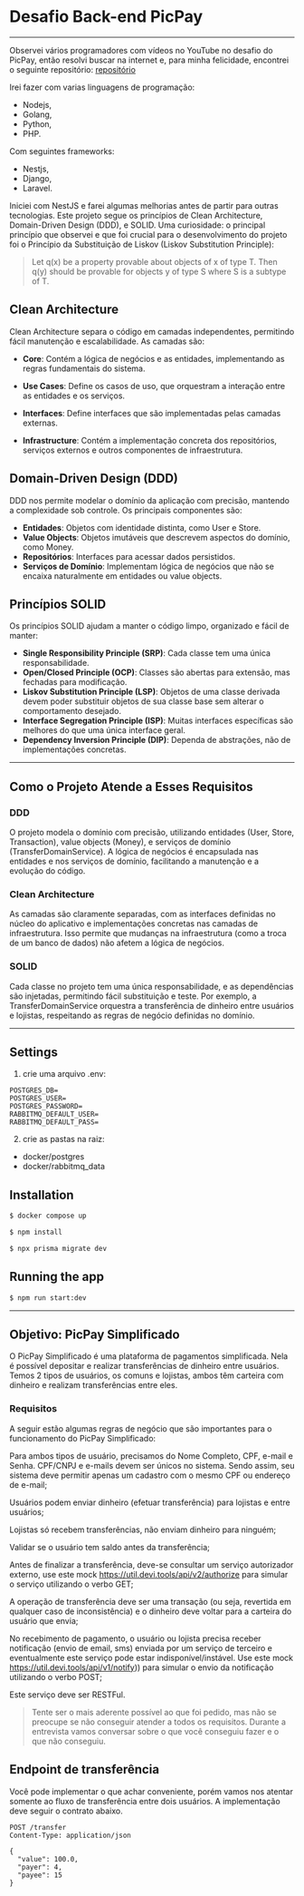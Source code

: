 
# Desafio Back-end PicPay

---

Observei vários programadores com vídeos no YouTube no desafio do PicPay, então resolvi buscar na internet e, para minha felicidade, encontrei o seguinte repositório: [repositório](https://github.com/PicPay/picpay-desafio-backend)

Irei fazer com varias linguagens de programação:
- Nodejs, 
- Golang, 
- Python, 
- PHP. 

Com seguintes frameworks: 
- Nestjs, 
- Django, 
- Laravel. 

Iniciei com NestJS e farei algumas melhorias antes de partir para outras tecnologias. Este projeto segue os princípios de Clean Architecture, Domain-Driven Design (DDD), e SOLID. Uma curiosidade: o principal princípio que observei e que foi crucial para o desenvolvimento do projeto foi o Princípio da Substituição de Liskov (Liskov Substitution Principle):

> Let q(x) be a property provable about objects of x of type T. Then q(y) should be provable for objects y of type S where S is a subtype of T.

## Clean Architecture

Clean Architecture separa o código em camadas independentes, permitindo fácil manutenção e escalabilidade. As camadas são:

- **Core**: Contém a lógica de negócios e as entidades, implementando as regras fundamentais do sistema.

- **Use Cases**: Define os casos de uso, que orquestram a interação entre as entidades e os serviços.

- **Interfaces**: Define interfaces que são implementadas pelas camadas externas.

- **Infrastructure**: Contém a implementação concreta dos repositórios, serviços externos e outros componentes de infraestrutura.

## Domain-Driven Design (DDD)

DDD nos permite modelar o domínio da aplicação com precisão, mantendo a complexidade sob controle. Os principais componentes são:

- **Entidades**: Objetos com identidade distinta, como User e Store.
- **Value Objects**: Objetos imutáveis que descrevem aspectos do domínio, como Money.
- **Repositórios**: Interfaces para acessar dados persistidos.
- **Serviços de Domínio**: Implementam lógica de negócios que não se encaixa naturalmente em entidades ou value objects.

## Princípios SOLID

Os princípios SOLID ajudam a manter o código limpo, organizado e fácil de manter:

- **Single Responsibility Principle (SRP)**: Cada classe tem uma única responsabilidade.
- **Open/Closed Principle (OCP)**: Classes são abertas para extensão, mas fechadas para modificação.
- **Liskov Substitution Principle (LSP)**: Objetos de uma classe derivada devem poder substituir objetos de sua classe base sem alterar o comportamento desejado.
- **Interface Segregation Principle (ISP)**: Muitas interfaces específicas são melhores do que uma única interface geral.
- **Dependency Inversion Principle (DIP)**: Dependa de abstrações, não de implementações concretas.

---

## Como o Projeto Atende a Esses Requisitos

### DDD

O projeto modela o domínio com precisão, utilizando entidades (User, Store, Transaction), value objects (Money), e serviços de domínio (TransferDomainService). A lógica de negócios é encapsulada nas entidades e nos serviços de domínio, facilitando a manutenção e a evolução do código.

### Clean Architecture

As camadas são claramente separadas, com as interfaces definidas no núcleo do aplicativo e implementações concretas nas camadas de infraestrutura. Isso permite que mudanças na infraestrutura (como a troca de um banco de dados) não afetem a lógica de negócios.

### SOLID

Cada classe no projeto tem uma única responsabilidade, e as dependências são injetadas, permitindo fácil substituição e teste. Por exemplo, a TransferDomainService orquestra a transferência de dinheiro entre usuários e lojistas, respeitando as regras de negócio definidas no domínio.

---

## Settings

1. crie uma arquivo .env: 

```dotenv
POSTGRES_DB=
POSTGRES_USER=
POSTGRES_PASSWORD=
RABBITMQ_DEFAULT_USER=
RABBITMQ_DEFAULT_PASS=

```
2. crie as pastas na raiz: 
- docker/postgres 
- docker/rabbitmq_data

## Installation

```bash
$ docker compose up
```
```bash
$ npm install
```
```bash
$ npx prisma migrate dev 
```

## Running the app

```bash
$ npm run start:dev
```

---

## Objetivo: PicPay Simplificado

O PicPay Simplificado é uma plataforma de pagamentos simplificada. Nela é possível depositar e realizar transferências de dinheiro entre usuários. Temos 2 tipos de usuários, os comuns e lojistas, ambos têm carteira com dinheiro e realizam transferências entre eles.

### Requisitos

A seguir estão algumas regras de negócio que são importantes para o funcionamento do PicPay Simplificado:

Para ambos tipos de usuário, precisamos do Nome Completo, CPF, e-mail e Senha. CPF/CNPJ e e-mails devem ser únicos no sistema. Sendo assim, seu sistema deve permitir apenas um cadastro com o mesmo CPF ou endereço de e-mail;

Usuários podem enviar dinheiro (efetuar transferência) para lojistas e entre usuários;

Lojistas só recebem transferências, não enviam dinheiro para ninguém;

Validar se o usuário tem saldo antes da transferência;

Antes de finalizar a transferência, deve-se consultar um serviço autorizador externo, use este mock https://util.devi.tools/api/v2/authorize para simular o serviço utilizando o verbo GET;

A operação de transferência deve ser uma transação (ou seja, revertida em qualquer caso de inconsistência) e o dinheiro deve voltar para a carteira do usuário que envia;

No recebimento de pagamento, o usuário ou lojista precisa receber notificação (envio de email, sms) enviada por um serviço de terceiro e eventualmente este serviço pode estar indisponível/instável. Use este mock https://util.devi.tools/api/v1/notify)) para simular o envio da notificação utilizando o verbo POST;

Este serviço deve ser RESTFul.

> Tente ser o mais aderente possível ao que foi pedido, mas não se preocupe se não conseguir atender a todos os requisitos. Durante a entrevista vamos conversar sobre o que você conseguiu fazer e o que não conseguiu.


## Endpoint de transferência
Você pode implementar o que achar conveniente, porém vamos nos atentar somente ao fluxo de transferência entre dois usuários. A implementação deve seguir o contrato abaixo.

```http request
POST /transfer
Content-Type: application/json

{
  "value": 100.0,
  "payer": 4,
  "payee": 15
}
```
